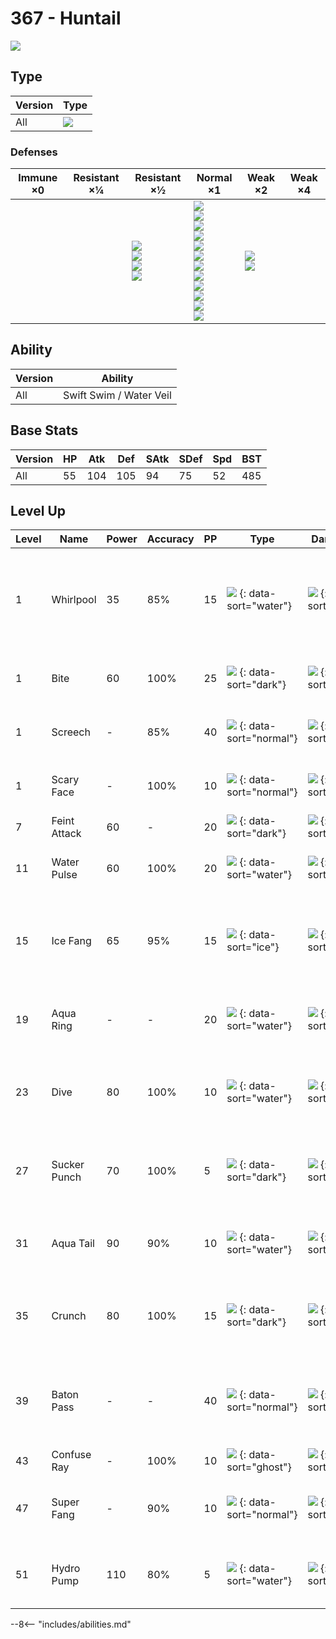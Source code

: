 # 367 - Huntail
![][367]

## Type

Version | Type
---     | ---
All     | ![][water]

### Defenses

Immune ×0 | Resistant ×¼ | Resistant ×½                                          | Normal ×1                                                                                                                                                                      | Weak ×2                         | Weak ×4
---       | ---          | ---                                                   | ---                                                                                                                                                                            | ---                             | ---
&nbsp;    | &nbsp;       | ![][steel]<br>![][fire]<br>![][water]<br>![][ice]<br> | ![][normal]<br>![][fighting]<br>![][flying]<br>![][poison]<br>![][ground]<br>![][rock]<br>![][bug]<br>![][ghost]<br>![][psychic]<br>![][dragon]<br>![][dark]<br>![][fairy]<br> | ![][grass]<br>![][electric]<br> | &nbsp;

## Ability

Version | Ability
---     | ---
All     | Swift Swim / Water Veil

## Base Stats

Version | HP  | Atk | Def | SAtk | SDef | Spd | BST
---     | --- | --- | --- | ---  | ---  | --- | ---
All     | 55  | 104 | 105 | 94   | 75   | 52  | 485

## Level Up

Level | Name         | Power | Accuracy | PP  | Type                               | Damage Class                           | Description
---   | ---          | ---   | ---      | --- | ---                                | ---                                    | ---
1     | Whirlpool    | 35    | 85%      | 15  | ![][water] {: data-sort="water"}   | ![][special] {: data-sort="special"}   | Prevents the target from leaving battle and inflicts 1/16 its max HP in damage for 2-5 turns.
1     | Bite         | 60    | 100%     | 25  | ![][dark] {: data-sort="dark"}     | ![][physical] {: data-sort="physical"} | Has a 30% chance to make the target flinch.
1     | Screech      | -     | 85%      | 40  | ![][normal] {: data-sort="normal"} | ![][status] {: data-sort="status"}     | Lowers the target's Defense by two stages.
1     | Scary Face   | -     | 100%     | 10  | ![][normal] {: data-sort="normal"} | ![][status] {: data-sort="status"}     | Lowers the target's Speed by two stages.
7     | Feint Attack | 60    | -        | 20  | ![][dark] {: data-sort="dark"}     | ![][physical] {: data-sort="physical"} | Never misses.
11    | Water Pulse  | 60    | 100%     | 20  | ![][water] {: data-sort="water"}   | ![][special] {: data-sort="special"}   | Has a 20% chance to confuse the target.
15    | Ice Fang     | 65    | 95%      | 15  | ![][ice] {: data-sort="ice"}       | ![][physical] {: data-sort="physical"} | Has a 10% chance to freeze the target and a 10% chance to make the target flinch.
19    | Aqua Ring    | -     | -        | 20  | ![][water] {: data-sort="water"}   | ![][status] {: data-sort="status"}     | Restores 1/16 of the user's max HP each turn.
23    | Dive         | 80    | 100%     | 10  | ![][water] {: data-sort="water"}   | ![][physical] {: data-sort="physical"} | User dives underwater, dodging all attacks, and hits next turn.
27    | Sucker Punch | 70    | 100%     | 5   | ![][dark] {: data-sort="dark"}     | ![][physical] {: data-sort="physical"} | Only works if the target is about to use a damaging move.
31    | Aqua Tail    | 90    | 90%      | 10  | ![][water] {: data-sort="water"}   | ![][physical] {: data-sort="physical"} | Inflicts regular damage with no additional effect.
35    | Crunch       | 80    | 100%     | 15  | ![][dark] {: data-sort="dark"}     | ![][physical] {: data-sort="physical"} | Has a 20% chance to lower the target's Defense by one stage.
39    | Baton Pass   | -     | -        | 40  | ![][normal] {: data-sort="normal"} | ![][status] {: data-sort="status"}     | Allows the trainer to switch out the user and pass effects along to its replacement.
43    | Confuse Ray  | -     | 100%     | 10  | ![][ghost] {: data-sort="ghost"}   | ![][status] {: data-sort="status"}     | Confuses the target.
47    | Super Fang   | -     | 90%      | 10  | ![][normal] {: data-sort="normal"} | ![][physical] {: data-sort="physical"} | Inflicts damage equal to half the target's HP.
51    | Hydro Pump   | 110   | 80%      | 5   | ![][water] {: data-sort="water"}   | ![][special] {: data-sort="special"}   | Inflicts regular damage with no additional effect.

--8<-- "includes/abilities.md"

[367]: ../img/pokemon/367.png
[normal]: ../img/types/normal.png
[fire]: ../img/types/fire.png
[fighting]: ../img/types/fighting.png
[water]: ../img/types/water.png
[flying]: ../img/types/flying.png
[grass]: ../img/types/grass.png
[poison]: ../img/types/poison.png
[electric]: ../img/types/electric.png
[ground]: ../img/types/ground.png
[psychic]: ../img/types/psychic.png
[rock]: ../img/types/rock.png
[ice]: ../img/types/ice.png
[bug]: ../img/types/bug.png
[dragon]: ../img/types/dragon.png
[ghost]: ../img/types/ghost.png
[dark]: ../img/types/dark.png
[steel]: ../img/types/steel.png
[fairy]: ../img/types/fairy.png
[physical]: ../img/types/physical.png
[special]: ../img/types/special.png
[status]: ../img/types/status.png
